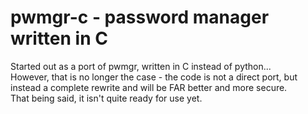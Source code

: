 # pwmgr-c - password manager written in C
Started out as a port of pwmgr, written in C instead of python...  
However, that is no longer the case - the code is not a direct port, but instead a complete rewrite and will be FAR better and more secure.  
That being said, it isn't quite ready for use yet.  
